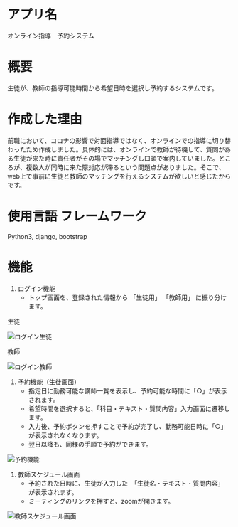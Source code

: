 # アプリ名
オンライン指導　予約システム

# 概要
生徒が、教師の指導可能時間から希望日時を選択し予約するシステムです。

# 作成した理由
前職において、コロナの影響で対面指導ではなく、オンラインでの指導に切り替わったため作成しました。具体的には、オンラインで教師が待機して、質問がある生徒が来た時に責任者がその場でマッチングし口頭で案内していました。ところが、複数人が同時に来た際対応が滞るという問題点がありました。そこで、web上で事前に生徒と教師のマッチングを行えるシステムが欲しいと感じたからです。

# 使用言語 フレームワーク
Python3, django, bootstrap

# 機能
1. ログイン機能
    - トップ画面を、登録された情報から 「生徒用」 「教師用」 に振り分けます。
    
生徒

![ログイン生徒](https://user-images.githubusercontent.com/63441901/91235204-02f22b00-e770-11ea-844c-7e368006fe53.gif)

教師

![ログイン教師](https://user-images.githubusercontent.com/63441901/91235203-02f22b00-e770-11ea-8d47-7c4d22db8010.gif)

1. 予約機能（生徒画面）
    - 指定日に勤務可能な講師一覧を表示し、予約可能な時間に「○」が表示されます。
    - 希望時間を選択すると、「科目・テキスト・質問内容」入力画面に遷移します。
    - 入力後、予約ボタンを押すことで予約が完了し、勤務可能日時に「○」が表示されなくなります。
    - 翌日以降も、同様の手順で予約ができます。
    
![予約機能](https://user-images.githubusercontent.com/63441901/91235197-01286780-e770-11ea-985f-cc087795a342.gif)


1. 教師スケジュール画面
    - 予約された日時に、生徒が入力した　「生徒名・テキスト・質問内容」　が表示されます。
    - ミーティングのリンクを押すと、zoomが開きます。

![教師スケジュール画面](https://user-images.githubusercontent.com/63441901/91235189-fe2d7700-e76f-11ea-85a2-a4a24c539fc0.gif)
       
       
       
       
       
       
